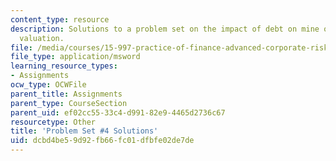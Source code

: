 ```yaml
---
content_type: resource
description: Solutions to a problem set on the impact of debt on mine operation and
  valuation.
file: /media/courses/15-997-practice-of-finance-advanced-corporate-risk-management-spring-2009/dcbd4be59d92fb66fc01dfbfe02de7de_sol_pset4.xls
file_type: application/msword
learning_resource_types:
- Assignments
ocw_type: OCWFile
parent_title: Assignments
parent_type: CourseSection
parent_uid: ef02cc55-33c4-d991-82e9-4465d2736c67
resourcetype: Other
title: 'Problem Set #4 Solutions'
uid: dcbd4be5-9d92-fb66-fc01-dfbfe02de7de
---
```

